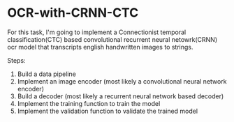 # OCR-with-CRNN-CTC
For this task, I'm going to implement a Connectionist temporal classification(CTC) based convolutional recurrent neural netowrk(CRNN) ocr model that transcripts english handwritten images to strings.

Steps:
1. Build a data pipeline
2. Implement an image encoder (most likely a convolutional neural network encoder)
3. Build a decoder (most likely a recurrent neural network based decoder)
4. Implement the training function to train the model
5. Implement the validation function to validate the trained model
